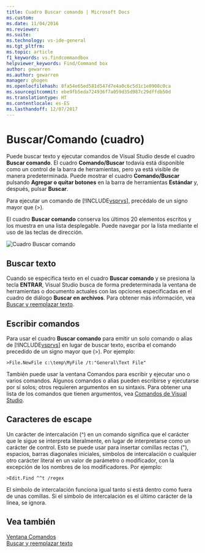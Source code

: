 ```yaml
---
title: Cuadro Buscar comando | Microsoft Docs
ms.custom: 
ms.date: 11/04/2016
ms.reviewer: 
ms.suite: 
ms.technology: vs-ide-general
ms.tgt_pltfrm: 
ms.topic: article
f1_keywords: vs.findcommandbox
helpviewer_keywords: Find/Command box
author: gewarren
ms.author: gewarren
manager: ghogen
ms.openlocfilehash: 8fa54e65ed581d547d7e4a0c6c5d1c1e0908c0ca
ms.sourcegitcommit: ebe9fb5eda724936f7a059d35d987c29dffdb50d
ms.translationtype: HT
ms.contentlocale: es-ES
ms.lasthandoff: 12/07/2017
---
```

# <a name="findcommand-box"></a>Buscar/Comando (cuadro)

Puede buscar texto y ejecutar comandos de Visual Studio desde el cuadro **Buscar comando**. El cuadro **Comando/Buscar** todavía está disponible como un control de la barra de herramientas, pero ya está visible de manera predeterminada. Puede mostrar el cuadro **Comando/Buscar** pulsando **Agregar o quitar botones** en la barra de herramientas **Estándar** y, después, pulsar **Buscar**.

Para ejecutar un comando de [!INCLUDE[vsprvs](../code-quality/includes/vsprvs_md.md)], precédalo de un signo mayor que (>).

El cuadro **Buscar comando** conserva los últimos 20 elementos escritos y los muestra en una lista desplegable. Puede navegar por la lista mediante el uso de las teclas de dirección.

![Cuadro Buscar comando](../ide/media/findcommandbox.png "FindCommandBox")

## <a name="searching-for-text"></a>Buscar texto

Cuando se especifica texto en el cuadro **Buscar comando** y se presiona la tecla **ENTRAR**, Visual Studio busca de forma predeterminada la ventana de herramientas o documento actuales con las opciones especificadas en el cuadro de diálogo **Buscar en archivos**. Para obtener más información, vea [Buscar y reemplazar texto](../ide/finding-and-replacing-text.md).

## <a name="entering-commands"></a>Escribir comandos

Para usar el cuadro **Buscar comando** para emitir un solo comando o alias de [!INCLUDE[vsprvs](../code-quality/includes/vsprvs_md.md)] en lugar de buscar texto, escriba el comando precedido de un signo mayor que (>). Por ejemplo:

```
>File.NewFile c:\temp\MyFile /t:"General\Text File"
```

También puede usar la ventana Comandos para escribir y ejecutar uno o varios comandos. Algunos comandos o alias pueden escribirse y ejecutarse por sí solos; otros requieren argumentos en su sintaxis. Para obtener una lista de los comandos que tienen argumentos, vea [Comandos de Visual Studio](../ide/reference/visual-studio-commands.md).

## <a name="escape-characters"></a>Caracteres de escape

Un carácter de intercalación (^) en un comando significa que el carácter que le sigue se interpreta literalmente, en lugar de interpretarse como un carácter de control. Esto se puede usar para insertar comillas rectas ("), espacios, barras diagonales iniciales, símbolos de intercalación o cualquier otro carácter literal en un valor de parámetro o modificador, con la excepción de los nombres de los modificadores. Por ejemplo:

```
>Edit.Find ^^t /regex
```

El símbolo de intercalación funciona igual tanto si está dentro como fuera de unas comillas. Si el símbolo de intercalación es el último carácter de la línea, se ignora.

## <a name="see-also"></a>Vea también

[Ventana Comandos](../ide/reference/command-window.md)  
[Buscar y reemplazar texto](../ide/finding-and-replacing-text.md)